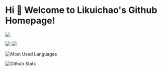 # Hi 🎉 Welcome to Likuichao's Github Homepage!

<img src="https://readme-typing-svg.herokuapp.com/?lines=Welcome,%20visitor!;Hello%20Github%20World!&font=Roboto" />

<p>
<img src="https://img.shields.io/static/v1?label=Program&message=Java&color=blue"/>
<a href="https://blog.csdn.net/daoshen1314?spm=1000.2115.3001.5343"><img src="https://img.shields.io/static/v1?label=Blog&message=CSDN&color=red"/></a>
</p>


![Most Used Languages](https://github-readme-stats.vercel.app/api/top-langs/?username=Likuichao&theme=dark&layout=compact)

![Github Stats](https://github-readme-stats.vercel.app/api?username=Likuichao&show_icons=true&theme=dark&count_private=true)
